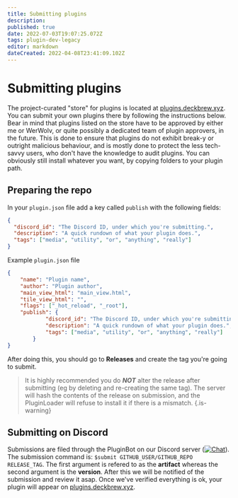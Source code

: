 ```yaml
---
title: Submitting plugins
description: 
published: true
date: 2022-07-03T19:07:25.072Z
tags: plugin-dev-legacy
editor: markdown
dateCreated: 2022-04-08T23:41:09.102Z
---
```


# Submitting plugins

The project-curated "store" for plugins is located at [plugins.deckbrew.xyz](https://plugins.deckbrew.xyz). You can submit your own plugins there by following the instructions below. Bear in mind that plugins listed on the store have to be approved by either me or WerWolv, or quite possibly a dedicated team of plugin approvers, in the future. This is done to ensure that plugins do not exhibit break-y or outright malicious behaviour, and is mostly done to protect the less tech-savvy users, who don't have the knowledge to audit plugins. You can obviously still install whatever you want, by copying folders to your plugin path.

## Preparing the repo
In your `plugin.json` file add a key called `publish` with the following fields:
```json
{
  "discord_id": "The Discord ID, under which you're submitting.",
  "description": "A quick rundown of what your plugin does.",
  "tags": ["media", "utility", "or", "anything", "really"]
}
```

Example `plugin.json` file
```json
{
    "name": "Plugin name",
    "author": "Plugin author",
    "main_view_html": "main_view.html",
    "tile_view_html": "",
    "flags": ["_hot_reload", "_root"],
    "publish": {
  			"discord_id": "The Discord ID, under which you're submitting.",
  			"description": "A quick rundown of what your plugin does.",
  			"tags": ["media", "utility", "or", "anything", "really"]
		}
}
```

After doing this, you should go to **Releases** and create the tag you're going to submit.

>  It is highly recommended you do ***NOT*** alter the release after submitting (eg by deleting and re-creating the same tag). The server will hash the contents of the release on submission, and the PluginLoader will refuse to install it if there is a mismatch.
{.is-warning}

## Submitting on Discord
Submissions are filed through the PluginBot on our Discord server ([![Chat](https://img.shields.io/badge/chat-on%20discord-7289da.svg)](https://discord.gg/ZU74G2NJzk)).
The submission command is: `$submit GITHUB_USER/GITHUB_REPO RELEASE_TAG`. The first argument is refered to as the **artifact** whereas the second argument is the **version**. After this we will be notified of the submission and review it asap. Once we've verified everything is ok, your plugin will appear on [plugins.deckbrew.xyz](beta.deckbrew.xyz).